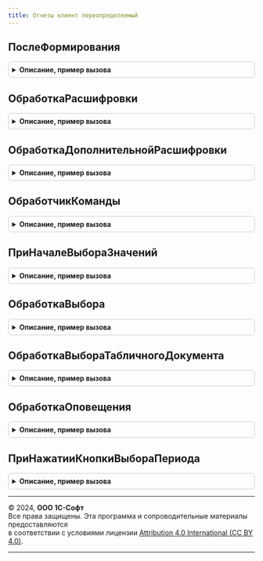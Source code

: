 ```yaml
---
title: Отчеты клиент переопределяемый
---
```



## ПослеФормирования
<details style="margin: 1em 0; padding: 0.5em; border: 1px solid #ccc; border-radius: 6px;">

<summary style="font-weight: bold; cursor: pointer;">Описание, пример вызова</summary>

```bsl

// Возникает после окончания формирования отчета: после завершения фонового задания.
// Позволяет переопределить обработку результата формирования отчета.
//
// Параметры:
//   ФормаОтчета - ФормаКлиентскогоПриложения
//               - РасширениеУправляемойФормыДляОтчета - форма отчета:
//                   * Отчет - ОтчетОбъект - структура данных формы аналогичная объекту отчета.
//
//  ОтчетСформирован - Булево - Истина если отчет был успешно сформирован.
//
Процедура ПослеФормирования(ФормаОтчета, ОтчетСформирован) Экспорт
```

Пример вызова
```bsl
ОтчетыКлиентПереопределяемый.ПослеФормирования(ФормаОтчета, ОтчетСформирован) 
```
</details>

## ОбработкаРасшифровки
<details style="margin: 1em 0; padding: 0.5em; border: 1px solid #ccc; border-radius: 6px;">

<summary style="font-weight: bold; cursor: pointer;">Описание, пример вызова</summary>

```bsl

// Обработчик расшифровки табличного документа формы отчета.
// См. "Расширение поля формы для поля табличного документа.ОбработкаРасшифровки" в синтакс-помощнике.
//
// Параметры:
//   ФормаОтчета - ФормаКлиентскогоПриложения
//               - РасширениеУправляемойФормыДляОтчета - форма отчета:
//                   * Отчет - ОтчетОбъект - структура данных формы аналогичная объекту отчета.
//
//   Элемент     - ПолеФормы        - табличный документ.
//   Расшифровка - Произвольный     - значение расшифровки точки, серии или значения диаграммы.
//   СтандартнаяОбработка - Булево  - признак выполнения стандартной (системной) обработки события.
//
Процедура ОбработкаРасшифровки(ФормаОтчета, Элемент, Расшифровка, СтандартнаяОбработка) Экспорт
```

Пример вызова
```bsl
ОтчетыКлиентПереопределяемый.ОбработкаРасшифровки(ФормаОтчета, Элемент, Расшифровка, СтандартнаяОбработка) 
```
</details>

## ОбработкаДополнительнойРасшифровки
<details style="margin: 1em 0; padding: 0.5em; border: 1px solid #ccc; border-radius: 6px;">

<summary style="font-weight: bold; cursor: pointer;">Описание, пример вызова</summary>

```bsl

// Обработчик дополнительной расшифровки (меню табличного документа формы отчета).
// См. "Расширение поля формы для поля табличного документа.ОбработкаДополнительнойРасшифровки" в синтакс-помощнике.
//
// Параметры:
//   ФормаОтчета - ФормаКлиентскогоПриложения
//               - РасширениеУправляемойФормыДляОтчета - форма отчета:
//                   * Отчет - ОтчетОбъект - структура данных формы аналогичная объекту отчета.
//
//   Элемент     - ПолеФормы        - табличный документ.
//   Расшифровка - Произвольный     - значение расшифровки точки, серии или значения диаграммы.
//   СтандартнаяОбработка - Булево  - признак выполнения стандартной (системной) обработки события.
//
Процедура ОбработкаДополнительнойРасшифровки(ФормаОтчета, Элемент, Расшифровка, СтандартнаяОбработка) Экспорт
```

Пример вызова
```bsl
ОтчетыКлиентПереопределяемый.ОбработкаДополнительнойРасшифровки(ФормаОтчета, Элемент, Расшифровка, СтандартнаяОбработка) 
```
</details>

## ОбработчикКоманды
<details style="margin: 1em 0; padding: 0.5em; border: 1px solid #ccc; border-radius: 6px;">

<summary style="font-weight: bold; cursor: pointer;">Описание, пример вызова</summary>

```bsl

// Обработчик команд, добавленных динамически и подключенных к обработчику "Подключаемый_Команда".
// Пример добавления команды см. ОтчетыПереопределяемый.ПриСозданииНаСервере().
//
// Параметры:
//   ФормаОтчета - ФормаКлиентскогоПриложения
//               - РасширениеУправляемойФормыДляОтчета - форма отчета:
//                   * Отчет - ОтчетОбъект - структура данных формы аналогичная объекту отчета.
//
//   Команда     - КомандаФормы     - команда, которая была вызвана.
//   Результат   - Булево           - Истина, если вызов команды обработан.
//
Процедура ОбработчикКоманды(ФормаОтчета, Команда, Результат) Экспорт
```

Пример вызова
```bsl
ОтчетыКлиентПереопределяемый.ОбработчикКоманды(ФормаОтчета, Команда, Результат) 
```
</details>

## ПриНачалеВыбораЗначений
<details style="margin: 1em 0; padding: 0.5em; border: 1px solid #ccc; border-radius: 6px;">

<summary style="font-weight: bold; cursor: pointer;">Описание, пример вызова</summary>

```bsl

// Обработчик переопределения параметров или формы выбора значений.
//
// Параметры:
//   ФормаОтчета - ФормаКлиентскогоПриложения
//               - РасширениеУправляемойФормыДляОтчета - форма отчета:
//                   * Отчет - ОтчетОбъект - структура данных формы аналогичная объекту отчета.
//
//   УсловияВыбора - Структура:
//    * ИмяПоля              - Строка - имя параметра или поля элемента компоновки данных.
//    * ЭлементКомпоновки    - ДоступныйПараметрКомпоновкиДанных
//                           - ДоступноеПолеОтбораКомпоновкиДанных - элемент выбора.
//    * ДоступныеТипы        - ОписаниеТипов  - типы доступные для выбора.
//    * Отмеченные           - СписокЗначений - значения выбранные ранее.
//    * ПараметрыВыбора      - Массив из ПараметрВыбора - настроенные параметры выбора.
//
//   ОповещениеОЗакрытии - ОписаниеОповещения - оповещение о результате выбора. Вызывается
//                           после выбора с результатом типа Массив или СписокЗначений.
//
//   СтандартнаяОбработка - Булево - если указать Ложь, то стандартная форма не будет открыта,
//                                   в этом случае нужно открыть свою форму и выполнить ОповещениеОЗакрытии.
//
Процедура ПриНачалеВыбораЗначений(ФормаОтчета, УсловияВыбора, ОповещениеОЗакрытии, СтандартнаяОбработка) Экспорт
```

Пример вызова
```bsl
ОтчетыКлиентПереопределяемый.ПриНачалеВыбораЗначений(ФормаОтчета, УсловияВыбора, ОповещениеОЗакрытии, СтандартнаяОбработка) 
```
</details>

## ОбработкаВыбора
<details style="margin: 1em 0; padding: 0.5em; border: 1px solid #ccc; border-radius: 6px;">

<summary style="font-weight: bold; cursor: pointer;">Описание, пример вызова</summary>

```bsl

// Обработчик результата выбора подчиненной формы.
// См. "ФормаКлиентскогоПриложения.ОбработкаВыбора" в синтакс-помощнике.
//
// Параметры:
//   ФормаОтчета - ФормаКлиентскогоПриложения
//               - РасширениеУправляемойФормыДляОтчета - форма отчета:
//                   * Отчет - ОтчетОбъект - структура данных формы аналогичная объекту отчета.
//
//   ВыбранноеЗначение - Произвольный     - результат выбора в подчиненной форме.
//   ИсточникВыбора    - ФормаКлиентскогоПриложения - форма, где осуществлен выбор.
//   Результат         - Булево           - Истина, если результат выбора обработан.
//
Процедура ОбработкаВыбора(ФормаОтчета, ВыбранноеЗначение, ИсточникВыбора, Результат) Экспорт
```

Пример вызова
```bsl
ОтчетыКлиентПереопределяемый.ОбработкаВыбора(ФормаОтчета, ВыбранноеЗначение, ИсточникВыбора, Результат) 
```
</details>

## ОбработкаВыбораТабличногоДокумента
<details style="margin: 1em 0; padding: 0.5em; border: 1px solid #ccc; border-radius: 6px;">

<summary style="font-weight: bold; cursor: pointer;">Описание, пример вызова</summary>

```bsl

// Обработчик двойного щелчка мыши, нажатия клавиши Enter или гиперссылки в табличном документе формы отчета.
// См. "Расширение поля формы для поля табличного документа.Выбор" в синтакс-помощнике.
//
// Параметры:
//   ФормаОтчета - ФормаКлиентскогоПриложения
//               - РасширениеУправляемойФормыДляОтчета - форма отчета:
//                   * Отчет - ОтчетОбъект - структура данных формы аналогичная объекту отчета.
//
//   Элемент     - ПолеФормы        - табличный документ.
//   Область     - ОбластьЯчеекТабличногоДокумента - выбранное значение.
//   СтандартнаяОбработка - Булево - признак выполнения стандартной обработки события.
//
Процедура ОбработкаВыбораТабличногоДокумента(ФормаОтчета, Элемент, Область, СтандартнаяОбработка) Экспорт
```

Пример вызова
```bsl
ОтчетыКлиентПереопределяемый.ОбработкаВыбораТабличногоДокумента(ФормаОтчета, Элемент, Область, СтандартнаяОбработка) 
```
</details>

## ОбработкаОповещения
<details style="margin: 1em 0; padding: 0.5em; border: 1px solid #ccc; border-radius: 6px;">

<summary style="font-weight: bold; cursor: pointer;">Описание, пример вызова</summary>

```bsl

// Обработчик широковещательного оповещения формы отчета.
// См. "ФормаКлиентскогоПриложения.ОбработкаОповещения" в синтакс-помощнике.
//
// Параметры:
//   ФормаОтчета - ФормаКлиентскогоПриложения
//               - РасширениеУправляемойФормыДляОтчета - форма отчета:
//                   * Отчет - ОтчетОбъект - структура данных формы аналогичная объекту отчета.
//
//   ИмяСобытия  - Строка           - идентификатор события для принимающих форм.
//   Параметр    - Произвольный     - расширенная информация о событии.
//   Источник    - ФормаКлиентскогоПриложения
//               - Произвольный - источник события.
//   ОповещениеОбработано - Булево - признак того, что событие обработано.
//
Процедура ОбработкаОповещения(ФормаОтчета, ИмяСобытия, Параметр, Источник, ОповещениеОбработано) Экспорт
```

Пример вызова
```bsl
ОтчетыКлиентПереопределяемый.ОбработкаОповещения(ФормаОтчета, ИмяСобытия, Параметр, Источник, ОповещениеОбработано) 
```
</details>

## ПриНажатииКнопкиВыбораПериода
<details style="margin: 1em 0; padding: 0.5em; border: 1px solid #ccc; border-radius: 6px;">

<summary style="font-weight: bold; cursor: pointer;">Описание, пример вызова</summary>

```bsl

// Обработчик нажатия на кнопку выбора периода в отдельной форме.
//  Если в конфигурации используется собственный диалог выбора периода,
//  тогда параметр СтандартнаяОбработка следует установить в Ложь,
//  а выбранный период следует вернуть в ОбработчикРезультата.
//
// Параметры:
//   ФормаОтчета - ФормаКлиентскогоПриложения
//               - РасширениеУправляемойФормыДляОтчета - форма отчета:
//                   * Отчет - ОтчетОбъект - структура данных формы аналогичная объекту отчета.
//
//   Период - СтандартныйПериод - значение настройки компоновщика, соответствующей выбранному периоду.
//
//   СтандартнаяОбработка - Булево - если Истина, то будет использован стандартный диалог выбора периода.
//       Если установить в Ложь то стандартный диалог не откроется.
//
//   ОбработчикРезультата - ОписаниеОповещения - обработчик результата выбора периода.
//       В качестве результата в ОбработчикРезультата могут быть переданы значения типов:
//       Неопределено - пользователь отказался от ввода периода.
//       СтандартныйПериод - выбранный период.
//
Процедура ПриНажатииКнопкиВыбораПериода(ФормаОтчета, Период, СтандартнаяОбработка, ОбработчикРезультата) Экспорт
```

Пример вызова
```bsl
ОтчетыКлиентПереопределяемый.ПриНажатииКнопкиВыбораПериода(ФормаОтчета, Период, СтандартнаяОбработка, ОбработчикРезультата) 
```
</details>

---

© 2024, **ООО 1С-Софт**  
Все права защищены. Эта программа и сопроводительные материалы предоставляются  
в соответствии с условиями лицензии [Attribution 4.0 International (CC BY 4.0)](https://creativecommons.org/licenses/by/4.0/legalcode).

---
